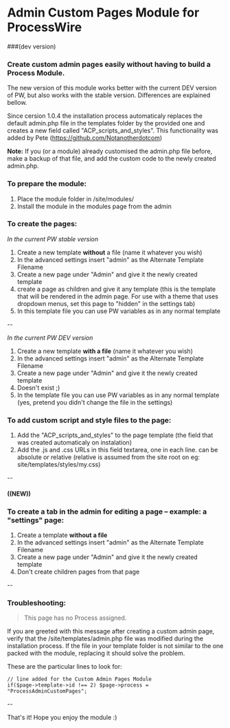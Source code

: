 # Admin Custom Pages Module for ProcessWire 
###(dev version)

### Create custom admin pages easily without having to build a Process Module.
 
The new version of this module works better with the current DEV version of PW, 
but also works with the stable version. Differences are explained bellow.

Since cersion 1.0.4 the installation process automaticaly replaces the default admin.php file in the templates folder by the provided one and creates a new field called "ACP_scripts_and_styles". This functionality was added by Pete (https://github.com/Notanotherdotcom)

**Note:** If you (or a module) already customised the admin.php file before, make a backup of that file, and add the custom code to the newly created admin.php. 

### To prepare the module:

1. Place the module folder in /site/modules/
2. Install the module in the modules page from the admin

### To create the pages:

*In the current PW stable version*

1. Create a new template **without** a file (name it whatever you wish)
2. In the advanced settings insert "admin" as the Alternate Template Filename
3. Create a new page under "Admin" and give it the newly created template
4. create a page as children and give it any template (this is the template that will be rendered in the admin page. For use with a theme that uses dropdown menus, set this page to "hidden" in the settings tab)
5. In this template file you can use PW variables as in any normal template
  
--

*In the current PW DEV version*

1. Create a new template **with a file** (name it whatever you wish)
2. In the advanced settings insert "admin" as the Alternate Template Filename
3. Create a new page under "Admin" and give it the newly created template
4. Doesn't exist ;)
5. In the template file you can use PW variables as in any normal template (yes, pretend you didn't change the file in the settings)

### To add custom script and style files to the page:

1. Add the "ACP_scripts_and_styles" to the page template (the field that was created automaticaly on instalation)
2. Add the .js and .css URLs in this field textarea, one in each line. can be absolute or relative (relative is assumed from the site root on eg: site/templates/styles/my.css)

--

#### ((NEW))
### To create a tab in the admin for editing a page – example: a "settings" page:

1. Create a template **without a file**
2. In the advanced settings insert "admin" as the Alternate Template Filename
3. Create a new page under "Admin" and give it the newly created template
4. Don't create children pages from that page

--

### Troubleshooting:

> This page has no Process assigned.

If you are greeted with this message after creating a custom admin page, verify that the /site/templates/admin.php file was modified during the installation process.
If the file in your template folder is not similar to the one packed with the module, replacing it should solve the problem.

These are the particular lines to look for:

    // line added for the Custom Admin Pages Module
    if($page->template->id !== 2) $page->process = "ProcessAdminCustomPages";



--

That's it! Hope you enjoy the module :)
